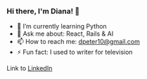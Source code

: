 ### Hi there, I'm Diana! 👋

- 🌱 I’m currently learning Python
- 💬 Ask me about: React, Rails & AI
- 📫 How to reach me: dpeter10@gmail.com
- ⚡ Fun fact: I used to writer for television 

Link to [LinkedIn](https://www.linkedin.com/in/dianacpeterson)

<!--
**DianaCPeterson/dianacpeterson** is a ✨ _special_ ✨ repository because its `README.md` (this file) appears on your GitHub profile.
<img src="https://giphy.com/embed/79DmNoMPreZ5s52BOx" width="480" height="270" frameBorder="0" class="giphy-embed" allowFullScreen></iframe><p><a href="https://giphy.com/gifs/79DmNoMPreZ5s52BOx">via GIPHY</a></p>
Here are some ideas to get you started:

- 🔭 I’m currently working on ...
- 🌱 I’m currently learning ...
- 👯 I’m looking to collaborate on ...
- 🤔 I’m looking for help with ...
- 💬 Ask me about ...
- 📫 How to reach me: ...
- 😄 Pronouns: ...
- ⚡ Fun fact: ...
-->
